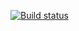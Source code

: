 [![Build status](https://ci.appveyor.com/api/projects/status/0s2w3ebhyeisua8d?svg=true)](https://ci.appveyor.com/project/nib287/ahj-cloud-client)